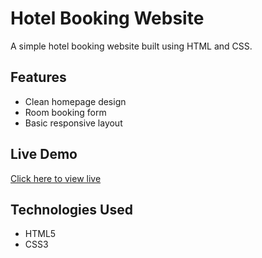 # Hotel Booking Website

A simple hotel booking website built using HTML and CSS.

## Features

- Clean homepage design
- Room booking form
- Basic responsive layout

## Live Demo

[Click here to view live](#) <!-- Replace # with your live site URL -->

## Technologies Used

- HTML5  
- CSS3


